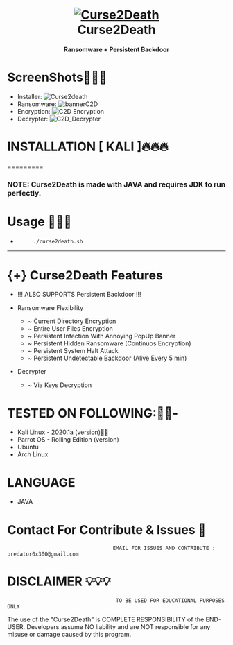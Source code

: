 <h1 align="center">
  <br>
  <a href="https://github.com/M4xSec"><img src="https://ibb.co/RpTvSfh" alt="Curse2Death"></a>
  <br>
  Curse2Death
  <br>
</h1>
<h4 align="center">Ransomware + Persistent Backdoor</h4>

# ScreenShots👨🏼‍💻
- Installer:
![Curse2death](https://user-images.githubusercontent.com/57313495/126743478-51a9b572-d255-44ad-ad05-9efaaaad8157.png)
- Ransomware:
![bannerC2D](https://user-images.githubusercontent.com/57313495/126744148-73da0e49-131b-4346-8944-bda61d6f3f99.png)
- Encryption:
![C2D Encryption](https://user-images.githubusercontent.com/57313495/126744228-c5eb2586-b412-47f2-b89a-1b7194ba1bd6.png)
- Decrypter:
![C2D_Decrypter](https://user-images.githubusercontent.com/57313495/126744279-d2e4cf8b-1480-4f98-894e-790e6b4efada.png)



# INSTALLATION [ KALI ]🔥🔥🔥
=========
### NOTE: Curse2Death is made with JAVA and requires JDK to run perfectly.



# Usage 🙋🏻‍♀️
*          ./curse2death.sh

---------------------------------------
{+} Curse2Death Features
===================
- !!! ALSO SUPPORTS Persistent Backdoor !!!

- Ransomware Flexibility
  - ~ Current Directory Encryption
  - ~ Entire User Files Encryption
  - ~ Persistent Infection With Annoying PopUp Banner
  - ~ Persistent Hidden Ransomware (Continuos Encryption)
  - ~ Persistent System Halt Attack
  - ~ Persistent Undetectable Backdoor (Alive Every 5 min)

- Decrypter
    -  ~ Via Keys Decryption

# TESTED ON FOLLOWING:👌🏻-
* Kali Linux - 2020.1a (version)👍🏻
* Parrot OS - Rolling Edition (version)
* Ubuntu 
* Arch Linux
# LANGUAGE 
* JAVA
# Contact For Contribute & Issues 📲

                                      EMAIL FOR ISSUES AND CONTRIBUTE : predator0x300@gmail.com

# DISCLAIMER 💡💡💡
                                       TO BE USED FOR EDUCATIONAL PURPOSES ONLY

The use of the "Curse2Death" is COMPLETE RESPONSIBILITY of the END-USER. Developers assume NO liability and are NOT responsible for any misuse or damage caused by this program. 
